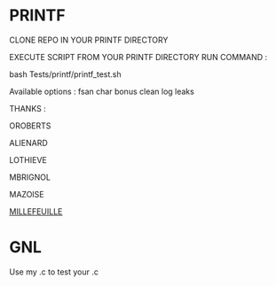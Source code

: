 # PRINTF

CLONE REPO IN YOUR PRINTF DIRECTORY

EXECUTE SCRIPT FROM YOUR PRINTF DIRECTORY
RUN COMMAND :

bash Tests/printf/printf_test.sh

Available options : 
fsan
char
bonus
clean
log
leaks

THANKS :

OROBERTS

ALIENARD

LOTHIEVE

MBRIGNOL

MAZOISE

[MILLEFEUILLE](http://github.com/mop3)

# GNL

Use my .c to test your .c
